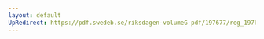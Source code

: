 ```yaml
---
layout: default
UpRedirect: https://pdf.swedeb.se/riksdagen-volumeG-pdf/197677/reg_197677__reg_01.pdf
---
```

